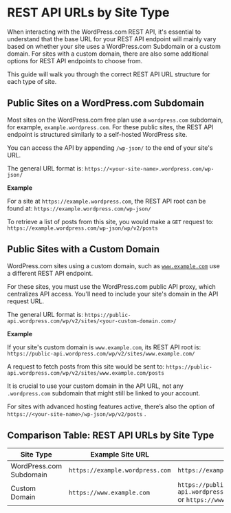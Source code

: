 # REST API URLs by Site Type

When interacting with the WordPress.com REST API, it's essential to understand that the base URL for your REST API endpoint will mainly vary based on whether your site uses a WordPress.com Subdomain or a custom domain. For sites with a custom domain, there are also some additional options for REST API endpoints to choose from.

This guide will walk you through the correct REST API URL structure for each type of site.

## Public Sites on a WordPress.com Subdomain

Most sites on the WordPress.com free plan use a `wordpress.com` subdomain, for example, `example.wordpress.com`. For these public sites, the REST API endpoint is structured similarly to a self-hosted WordPress site.

You can access the API by appending `/wp-json/` to the end of your site's URL.

The general URL format is: `https://<your-site-name>.wordpress.com/wp-json/`

**Example**

For a site at `https://example.wordpress.com`, the REST API root can be found at: `https://example.wordpress.com/wp-json/`

To retrieve a list of posts from this site, you would make a `GET` request to: `https://example.wordpress.com/wp-json/wp/v2/posts`

## Public Sites with a Custom Domain

WordPress.com sites using a custom domain, such as [`www.example.com`](http://www.example.com) use a different REST API endpoint.

For these sites, you must use the WordPress.com public API proxy, which centralizes API access. You'll need to include your site's domain in the API request URL.

The general URL format is: `https://public-api.wordpress.com/wp/v2/sites/<your-custom-domain.com>/`

**Example**

If your site's custom domain is `www.example.com`, its REST API root is: `https://public-api.wordpress.com/wp/v2/sites/www.example.com/`

A request to fetch posts from this site would be sent to: `https://public-api.wordpress.com/wp/v2/sites/www.example.com/posts`

It is crucial to use your custom domain in the API URL, not any `.wordpress.com` subdomain that might still be linked to your account.

For sites with advanced hosting features active, there’s also the option of `https://<your-site-name>/wp-json/wp/v2/posts` . 

## Comparison Table: REST API URLs by Site Type

| Site Type                  | Example Site URL                        | REST API Base URL                                                      |
|----------------------------|-----------------------------------------|------------------------------------------------------------------------|
| WordPress.com Subdomain    | `https://example.wordpress.com`         | `https://example.wordpress.com/wp-json/`                               |
| Custom Domain             | `https://www.example.com`               | `https://public-api.wordpress.com/wp/v2/sites/www.example.com/` or `https://www.example.com/wp-json/` |